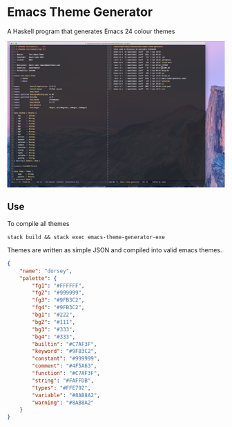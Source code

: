 # Emacs Theme Generator

A Haskell program that generates Emacs 24 colour themes

![](https://raw.githubusercontent.com/owainlewis/emacs-theme-generator/master/resources/preview.png)

## Use

To compile all themes

```
stack build && stack exec emacs-theme-generator-exe
```

Themes are written as simple JSON and compiled into valid emacs themes.

```json
{
    "name": "dorsey",
    "palette": {
        "fg1": "#FFFFFF",
        "fg2": "#999999",
        "fg3": "#9FB3C2",
        "fg4": "#9FB3C2",
        "bg1": "#222",
        "bg2": "#111",
        "bg3": "#333",
        "bg4": "#333",
        "builtin": "#C7AF3F",
        "keyword": "#9FB3C2",
        "constant": "#999999",
        "comment": "#4F5A63",
        "function": "#C7AF3F",
        "string": "#FAFFDB",
        "types": "#FFE792",
        "variable": "#8AB8A2",
        "warning": "#8AB8A2"
    }
}
```
